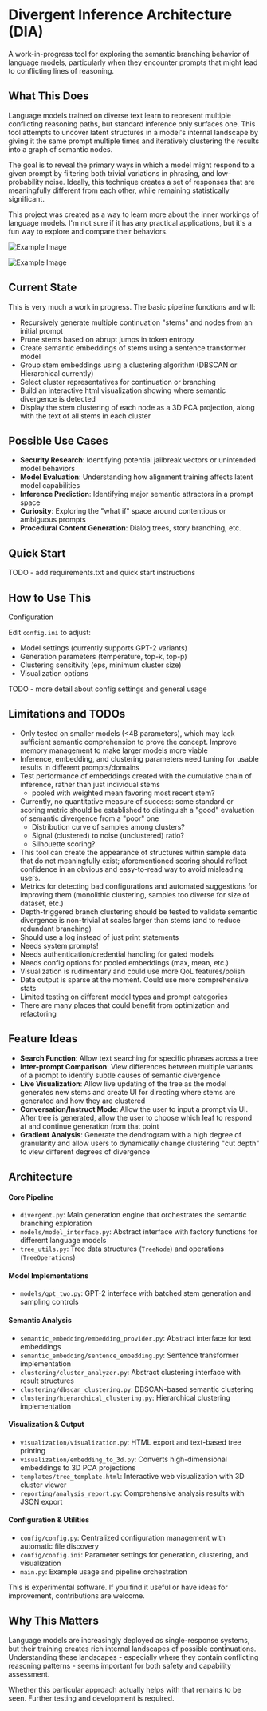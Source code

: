# Divergent Inference Architecture (DIA)

A work-in-progress tool for exploring the semantic branching behavior of language models, particularly when they encounter prompts that might lead to conflicting lines of reasoning.

## What This Does

Language models trained on diverse text learn to represent multiple conflicting reasoning paths, but standard inference only surfaces one. This tool attempts to uncover latent structures in a model's internal landscape by giving it the same prompt multiple times and iteratively clustering the results into a graph of semantic nodes.

The goal is to reveal the primary ways in which a model might respond to a given prompt by filtering both trivial variations in phrasing, and low-probability noise. Ideally, this technique creates a set of responses that are meaningfully different from each other, while remaining statistically significant.

This project was created as a way to learn more about the inner workings of language models. I'm not sure if it has any practical applications, but it's a fun way to explore and compare their behaviors.

![Example Image](./images/example_img.png)

![Example Image](./images/example_img_02.png)

## Current State

This is very much a work in progress. The basic pipeline functions and will:

- Recursively generate multiple continuation "stems" and nodes from an initial prompt
- Prune stems based on abrupt jumps in token entropy
- Create semantic embeddings of stems using a sentence transformer model
- Group stem embeddings using a clustering algorithm (DBSCAN or Hierarchical currently)
- Select cluster representatives for continuation or branching
- Build an interactive html visualization showing where semantic divergence is detected
- Display the stem clustering of each node as a 3D PCA projection, along with the text of
  all stems in each cluster

## Possible Use Cases

- **Security Research**: Identifying potential jailbreak vectors or unintended model
  behaviors
- **Model Evaluation**: Understanding how alignment training affects latent model
  capabilities
- **Inference Prediction**: Identifying major semantic attractors in a prompt space
- **Curiosity**: Exploring the "what if" space around contentious or ambiguous prompts
- **Procedural Content Generation**: Dialog trees, story branching, etc.

## Quick Start

TODO - add requirements.txt and quick start instructions

## How to Use This

Configuration

Edit `config.ini` to adjust:

- Model settings (currently supports GPT-2 variants)
- Generation parameters (temperature, top-k, top-p)
- Clustering sensitivity (eps, minimum cluster size)
- Visualization options

TODO - more detail about config settings and general usage

## Limitations and TODOs

- Only tested on smaller models (<4B parameters), which may lack sufficient semantic comprehension to prove the concept. Improve memory management to make larger models more viable
- Inference, embedding, and clustering parameters need tuning for usable results in different prompts/domains
- Test performance of embeddings created with the cumulative chain of inference, rather than just individual stems
  - pooled with weighted mean favoring most recent stem?
- Currently, no quantitative measure of success: some standard or scoring metric should be established to distinguish a "good" evaluation of semantic divergence from a "poor" one
  - Distribution curve of samples among clusters?
  - Signal (clustered) to noise (unclustered) ratio?
  - Silhouette scoring?
- This tool can create the appearance of structures within sample data that do not meaningfully exist; aforementioned scoring should reflect confidence in an obvious and easy-to-read way to avoid misleading users.
- Metrics for detecting bad configurations and automated suggestions for improving them (monolithic clustering, samples too diverse for size of dataset, etc.)
- Depth-triggered branch clustering should be tested to validate semantic divergence is non-trivial at scales larger than stems (and to reduce redundant branching)
- Should use a log instead of just print statements
- Needs system prompts!
- Needs authentication/credential handling for gated models
- Needs config options for pooled embeddings (max, mean, etc.)
- Visualization is rudimentary and could use more QoL features/polish
- Data output is sparse at the moment. Could use more comprehensive stats
- Limited testing on different model types and prompt categories
- There are many places that could benefit from optimization and refactoring


## Feature Ideas
- **Search Function**: Allow text searching for specific phrases across a tree
- **Inter-prompt Comparison**: View differences between multiple variants of a prompt to identify subtle causes of semantic divergence
- **Live Visualization**: Allow live updating of the tree as the model generates new stems and create UI for directing where stems are generated and how they are clustered
- **Conversation/Instruct Mode**: Allow the user to input a prompt via UI. After tree is generated, allow the user to choose which leaf to respond at and continue generation from that point
- **Gradient Analysis**: Generate the dendrogram with a high degree of granularity and allow users to dynamically change clustering "cut depth" to view different degrees of divergence

## Architecture

#### Core Pipeline

- `divergent.py`: Main generation engine that orchestrates the semantic branching exploration
- `models/model_interface.py`: Abstract interface with factory functions for different language models
- `tree_utils.py`: Tree data structures (`TreeNode`) and operations (`TreeOperations`)

#### Model Implementations

- `models/gpt_two.py`: GPT-2 interface with batched stem generation and sampling controls

#### Semantic Analysis

- `semantic_embedding/embedding_provider.py`: Abstract interface for text embeddings
- `semantic_embedding/sentence_embedding.py`: Sentence transformer implementation
- `clustering/cluster_analyzer.py`: Abstract clustering interface with result structures
- `clustering/dbscan_clustering.py`: DBSCAN-based semantic clustering
- `clustering/hierarchical_clustering.py`: Hierarchical clustering implementation

#### Visualization & Output

- `visualization/visualization.py`: HTML export and text-based tree printing
- `visualization/embedding_to_3d.py`: Converts high-dimensional embeddings to 3D PCA projections
- `templates/tree_template.html`: Interactive web visualization with 3D cluster viewer
- `reporting/analysis_report.py`: Comprehensive analysis results with JSON export

#### Configuration & Utilities

- `config/config.py`: Centralized configuration management with automatic file discovery
- `config/config.ini`: Parameter settings for generation, clustering, and visualization
- `main.py`: Example usage and pipeline orchestration

This is experimental software. If you find it useful or have ideas for improvement, contributions are welcome.

## Why This Matters

Language models are increasingly deployed as single-response systems, but their training creates rich internal landscapes of possible continuations. Understanding these landscapes - especially where they contain conflicting reasoning patterns - seems important for both safety and capability assessment.

Whether this particular approach actually helps with that remains to be seen. Further testing and development is required.
